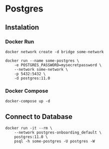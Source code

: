 # Postgres
## Instalation
### Docker Run

```
docker network create -d bridge some-network

docker run --name some-postgres \
    -e POSTGRES_PASSWORD=mysecretpassword \
    --network some-network \
    -p 5432:5432 \
    -d postgres:11.0

```
### Docker Compose
```
docker-compose up -d
```

## Connect to Database
```
docker run -it --rm \
    --network postgres-onboarding_default \
    postgres:11.0 \
    psql -h some-postgres -U postgres -W
```

